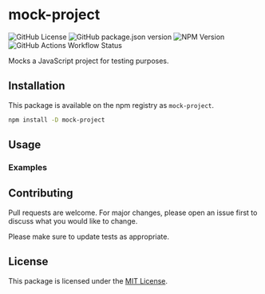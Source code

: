 # mock-project

![GitHub License](https://img.shields.io/github/license/targendaz2/mock-project)
![GitHub package.json version](https://img.shields.io/github/package-json/v/targendaz2/mock-project)
![NPM Version](https://img.shields.io/npm/v/mock-project?logo=npm&logoColor=%23999999)
![GitHub Actions Workflow Status](https://img.shields.io/github/actions/workflow/status/targendaz2/mock-project/test.yml?logo=github&label=tests&logoColor=%23999999)

Mocks a JavaScript project for testing purposes.

## Installation

This package is available on the npm registry as `mock-project`.

```bash
npm install -D mock-project
```

## Usage

### Examples

## Contributing

Pull requests are welcome. For major changes, please open an issue first
to discuss what you would like to change.

Please make sure to update tests as appropriate.

## License

This package is licensed under the [MIT License](https://github.com/targendaz2/mock-project/blob/main/LICENSE).
